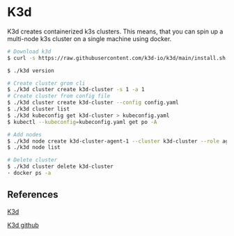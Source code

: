# K3d

K3d creates containerized k3s clusters. This means, that you can spin up a multi-node k3s cluster on a single machine using docker.

```sh
# Download k3d
$ curl -s https://raw.githubusercontent.com/k3d-io/k3d/main/install.sh | K3D_INSTALL_DIR=$PWD bash

$ ./k3d version

# Create cluster grom cli
$ ./k3d cluster create k3d-cluster -s 1 -a 1
# Create cluster from config file
$ ./k3d cluster create k3d-cluster --config config.yaml
$ ./k3d cluster list
$ ./k3d kubeconfig get k3d-cluster > kubeconfig.yaml
$ kubectl --kubeconfig=kubeconfig.yaml get po -A

# Add nodes
$ ./k3d node create k3d-cluster-agent-1 --cluster k3d-cluster --role agent
$ ./k3d node list

# Delete cluster
$ ./k3d cluster delete k3d-cluster
· docker ps -a
```

## References

[K3d](https://k3d.io/v5.6.3/)

[K3d github](https://github.com/k3d-io/k3d)
